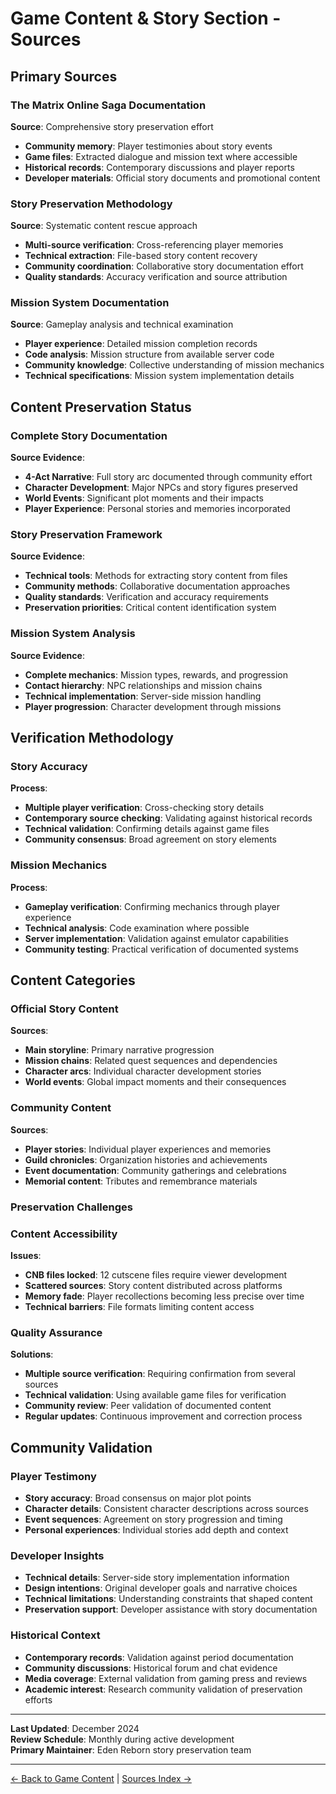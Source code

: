 # Game Content & Story Section - Sources

## Primary Sources

### The Matrix Online Saga Documentation
**Source**: Comprehensive story preservation effort
- **Community memory**: Player testimonies about story events
- **Game files**: Extracted dialogue and mission text where accessible
- **Historical records**: Contemporary discussions and player reports
- **Developer materials**: Official story documents and promotional content

### Story Preservation Methodology
**Source**: Systematic content rescue approach
- **Multi-source verification**: Cross-referencing player memories
- **Technical extraction**: File-based story content recovery
- **Community coordination**: Collaborative story documentation effort
- **Quality standards**: Accuracy verification and source attribution

### Mission System Documentation
**Source**: Gameplay analysis and technical examination
- **Player experience**: Detailed mission completion records
- **Code analysis**: Mission structure from available server code
- **Community knowledge**: Collective understanding of mission mechanics
- **Technical specifications**: Mission system implementation details

## Content Preservation Status

### Complete Story Documentation
**Source Evidence**:
- **4-Act Narrative**: Full story arc documented through community effort
- **Character Development**: Major NPCs and story figures preserved
- **World Events**: Significant plot moments and their impacts
- **Player Experience**: Personal stories and memories incorporated

### Story Preservation Framework
**Source Evidence**:
- **Technical tools**: Methods for extracting story content from files
- **Community methods**: Collaborative documentation approaches
- **Quality standards**: Verification and accuracy requirements
- **Preservation priorities**: Critical content identification system

### Mission System Analysis
**Source Evidence**:
- **Complete mechanics**: Mission types, rewards, and progression
- **Contact hierarchy**: NPC relationships and mission chains
- **Technical implementation**: Server-side mission handling
- **Player progression**: Character development through missions

## Verification Methodology

### Story Accuracy
**Process**:
- **Multiple player verification**: Cross-checking story details
- **Contemporary source checking**: Validating against historical records
- **Technical validation**: Confirming details against game files
- **Community consensus**: Broad agreement on story elements

### Mission Mechanics
**Process**:
- **Gameplay verification**: Confirming mechanics through player experience
- **Technical analysis**: Code examination where possible
- **Server implementation**: Validation against emulator capabilities
- **Community testing**: Practical verification of documented systems

## Content Categories

### Official Story Content
**Sources**:
- **Main storyline**: Primary narrative progression
- **Mission chains**: Related quest sequences and dependencies
- **Character arcs**: Individual character development stories
- **World events**: Global impact moments and their consequences

### Community Content
**Sources**:
- **Player stories**: Individual player experiences and memories
- **Guild chronicles**: Organization histories and achievements
- **Event documentation**: Community gatherings and celebrations
- **Memorial content**: Tributes and remembrance materials

### Preservation Challenges

### Content Accessibility
**Issues**:
- **CNB files locked**: 12 cutscene files require viewer development
- **Scattered sources**: Story content distributed across platforms
- **Memory fade**: Player recollections becoming less precise over time
- **Technical barriers**: File formats limiting content access

### Quality Assurance
**Solutions**:
- **Multiple source verification**: Requiring confirmation from several sources
- **Technical validation**: Using available game files for verification
- **Community review**: Peer validation of documented content
- **Regular updates**: Continuous improvement and correction process

## Community Validation

### Player Testimony
- **Story accuracy**: Broad consensus on major plot points
- **Character details**: Consistent character descriptions across sources
- **Event sequences**: Agreement on story progression and timing
- **Personal experiences**: Individual stories add depth and context

### Developer Insights
- **Technical details**: Server-side story implementation information
- **Design intentions**: Original developer goals and narrative choices
- **Technical limitations**: Understanding constraints that shaped content
- **Preservation support**: Developer assistance with story documentation

### Historical Context
- **Contemporary records**: Validation against period documentation
- **Community discussions**: Historical forum and chat evidence
- **Media coverage**: External validation from gaming press and reviews
- **Academic interest**: Research community validation of preservation efforts

---

**Last Updated**: December 2024  
**Review Schedule**: Monthly during active development  
**Primary Maintainer**: Eden Reborn story preservation team

---

[← Back to Game Content](../../05-game-content/index.md) | [Sources Index →](../index.md)